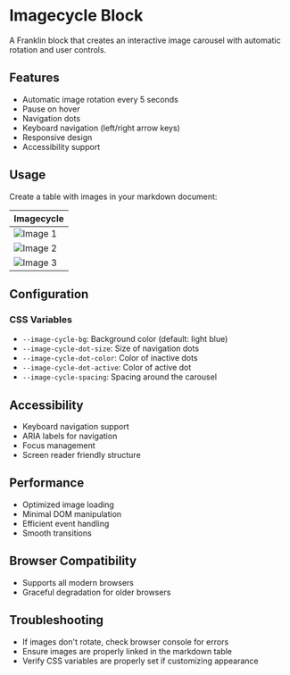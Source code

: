 # Imagecycle Block

A Franklin block that creates an interactive image carousel with automatic rotation and user controls.

## Features

- Automatic image rotation every 5 seconds
- Pause on hover
- Navigation dots
- Keyboard navigation (left/right arrow keys)
- Responsive design
- Accessibility support

## Usage

Create a table with images in your markdown document:

| Imagecycle |
|------------|
| ![Image 1](path/to/image1.jpg) |
| ![Image 2](path/to/image2.jpg) |
| ![Image 3](path/to/image3.jpg) |

## Configuration

### CSS Variables

- `--image-cycle-bg`: Background color (default: light blue)
- `--image-cycle-dot-size`: Size of navigation dots
- `--image-cycle-dot-color`: Color of inactive dots
- `--image-cycle-dot-active`: Color of active dot
- `--image-cycle-spacing`: Spacing around the carousel

## Accessibility

- Keyboard navigation support
- ARIA labels for navigation
- Focus management
- Screen reader friendly structure

## Performance

- Optimized image loading
- Minimal DOM manipulation
- Efficient event handling
- Smooth transitions

## Browser Compatibility

- Supports all modern browsers
- Graceful degradation for older browsers

## Troubleshooting

- If images don't rotate, check browser console for errors
- Ensure images are properly linked in the markdown table
- Verify CSS variables are properly set if customizing appearance 